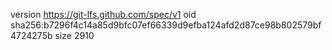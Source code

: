 version https://git-lfs.github.com/spec/v1
oid sha256:b7296f4c14a85d9bfc07ef66339d9efba124afd2d87ce98b802579bf4724275b
size 2910

